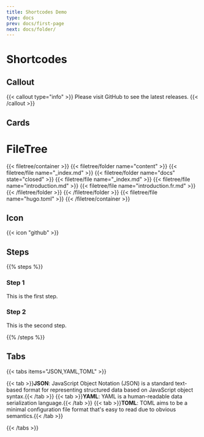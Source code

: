```yaml
---
title: Shortcodes Demo
type: docs
prev: docs/first-page
next: docs/folder/
---
```


# Shortcodes

## Callout
{{< callout type="info" >}}
  Please visit GitHub to see the latest releases.
{{< /callout >}}

## Cards

# FileTree

{{< filetree/container >}}
  {{< filetree/folder name="content" >}}
    {{< filetree/file name="_index.md" >}}
    {{< filetree/folder name="docs" state="closed" >}}
      {{< filetree/file name="_index.md" >}}
      {{< filetree/file name="introduction.md" >}}
      {{< filetree/file name="introduction.fr.md" >}}
    {{< /filetree/folder >}}
  {{< /filetree/folder >}}
  {{< filetree/file name="hugo.toml" >}}
{{< /filetree/container >}}

## Icon

{{< icon "github" >}}

## Steps

{{% steps %}}

### Step 1

This is the first step.

### Step 2

This is the second step.

{{% /steps %}}

## Tabs

{{< tabs items="JSON,YAML,TOML" >}}

  {{< tab >}}**JSON**: JavaScript Object Notation (JSON) is a standard text-based format for representing structured data based on JavaScript object syntax.{{< /tab >}}
  {{< tab >}}**YAML**: YAML is a human-readable data serialization language.{{< /tab >}}
  {{< tab >}}**TOML**: TOML aims to be a minimal configuration file format that's easy to read due to obvious semantics.{{< /tab >}}

{{< /tabs >}}
